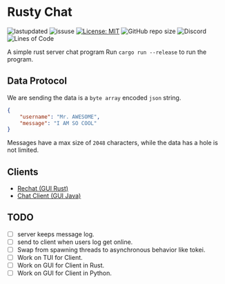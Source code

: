 # Rusty Chat

![lastupdated](https://img.shields.io/github/last-commit/cowboy8625/rechat-server)
![issuse](https://img.shields.io/github/issues/cowboy8625/rechat-server)
[![License: MIT](https://img.shields.io/badge/License-MIT-blue.svg)](LICENSE)
![GitHub repo size](https://img.shields.io/github/repo-size/cowboy8625/rechat-server)
![Discord](https://img.shields.io/discord/509849754155614230)
![Lines of Code](https://tokei.rs/b1/github/cowboy8625/rechat-server)

A simple rust server chat program
Run `cargo run --release` to run the program.

## Data Protocol

We are sending the data is a `byte array` encoded `json` string.

```json
{
    "username": "Mr. AWESOME",
    "message": "I AM SO COOL"
}
```

Messages have a max size of `2048` characters, while the data has a hole is not limited.

## Clients

- [Rechat (GUI Rust)](https://github.com/cowboy8625/rechat-gui-client)
- [Chat Client (GUI Java)](https://github.com/BJTMastermind/ChatClient)

## TODO

- [ ] server keeps message log.
- [ ] send to client when users log get online.
- [ ] Swap from spawning threads to asynchronous behavior like tokei.
- [ ] Work on TUI for Client.
- [ ] Work on GUI for Client in Rust.
- [ ] Work on GUI for Client in Python.
